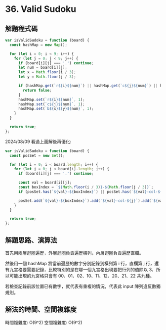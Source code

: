 # 36. Valid Sudoku

## 解題程式碼

```javascript
var isValidSudoku = function (board) {
  const hashMap = new Map();

  for (let i = 0; i < 9; i++) {
    for (let j = 0; j < 9; j++) {
      if (board[i][j] === '.') continue;
      let num = board[i][j];
      let x = Math.floor(i / 3);
      let y = Math.floor(j / 3);

      if (hashMap.get(`r${i}${num}`) || hashMap.get(`c${j}${num}`) || hashMap.get(`b${x}${y}${num}`)) {
        return false;
      }
      hashMap.set(`r${i}${num}`, 1);
      hashMap.set(`c${j}${num}`, 1);
      hashMap.set(`b${x}${y}${num}`, 1);
    }
  }

  return true;
};
```

2024/08/09 看過上面解後再優化:

```javascript
var isValidSudoku = function (board) {
  const posSet = new Set();

  for (let i = 0; i < board.length; i++) {
    for (let j = 0; j < board[i].length; j++) {
      if (board[i][j] === '.') continue;

      const val = board[i][j];
      const boxIndex = `${Math.floor(i / 3)}-${Math.floor(j / 3)}`;
      if (posSet.has(`${val}-${boxIndex}`) || posSet.has(`${val}-col-${j}`) || posSet.has(`${val}-row-${i}`)) return false;

      posSet.add(`${val}-${boxIndex}`).add(`${val}-col-${j}`).add(`${val}-row-${i}`);
    }
  }

  return true;
};
```

## 解題思路、演算法

首先用兩層迴圈遍歷，外層迴圈負責遍歷橫列，內層迴圈負責遍歷直欄。

然後用一個 hashMap 將當前遍歷的數字分別記錄到橫列第 i 行，直欄第 j 行，還有九宮格要需要記錄，比較特別的是在哪一個九宮格出現要把行列的值除以 3，所以可能出現的九宮格只會有 00、01、02、10、11、12、20、21、22 共九種。

若檢查記錄前該位置已有數字，就代表有重複的情況，代表此 input 陣列違反數獨規則。

## 解法的時間、空間複雜度

時間複雜度: O(9^2)
空間複雜度: O(9^2)
